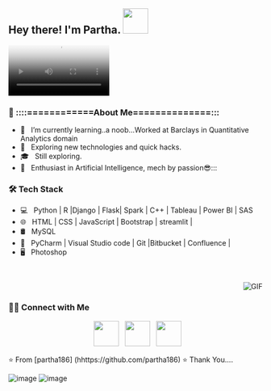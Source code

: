 <h2> Hey there! I'm Partha. <img src="https://d2wvdrxmr8p0wf.cloudfront.net/static/giveindia.svg" width="50">
</h2>

<video align="right" alt="GIF" poster="https://i.gifer.com/fetch/w300-preview/cf/cf95f54d66e86b735a6a549deb92c993.gif" width="200" class="full-media" loop="" autoplay="" playsinline=""><source src="https://i.gifer.com/GYny.mp4" type="video/mp4"></video>


<h3>👨 ::::============About Me==============:::</h3>

- 🔭 &nbsp; I’m currently learning..a noob...Worked at Barclays in Quantitative Analytics domain
- 🤔 &nbsp; Exploring new technologies and quick hacks.
- 🎓 &nbsp; Still exploring.
- 🌱 &nbsp; Enthusiast in Artificial Intelligence, mech by passion😎:::

<h3>🛠 Tech Stack</h3>

- 💻 &nbsp; Python | R |Django | Flask| Spark | C++ | Tableau | Power BI | SAS
- 🌐 &nbsp; HTML | CSS | JavaScript | Bootstrap | streamlit | 
- 🛢 &nbsp; MySQL  
- 🔧 &nbsp; PyCharm | Visual Studio code | Git |Bitbucket | Confluence | 
- 🖥 &nbsp; Photoshop 

<br>
<p align="center">
<img align="right" alt="GIF" src="https://raw.githubusercontent.com/haoruilee/haoruilee/master/pic/pusheencode.gif" />
</p> 

</br>

<h3> 🤝🏻 Connect with Me </h3>

<p align="center">
&nbsp; <a href="https://www.kaggle.com/parthabera" target="_blank" rel="noopener noreferrer"><img src="https://cdn4.iconfinder.com/data/icons/logos-and-brands/512/189_Kaggle_logo_logos-512.png" width="50" /></a>  
&nbsp; <a href="https://www.linkedin.com/in/parthasarathi-bera-75b568118/," target="_blank" rel="noopener noreferrer"><img src="https://img.icons8.com/plasticine/100/000000/linkedin.png" width="50" /></a>
&nbsp; <a href="mailto:bera.partha050@gmail.com" target="_blank" rel="noopener noreferrer"><img src="https://img.icons8.com/plasticine/100/000000/gmail.png"  width="50" /></a>
</p>

⭐️ From [partha186] (hhttps://github.com/partha186)
⭐️ Thank You....

![image](https://github.com/user-attachments/assets/f0dc2715-4383-4c7a-a03c-74f0e7509530)
![image](https://github.com/user-attachments/assets/9441efa0-d3f6-49ef-8584-967d72b80026)

